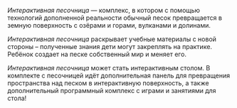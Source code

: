 *Интерактивная песочница* — комплекс, в котором с помощью технологий дополненной реальности обычный песок превращается в земную поверхность с озёрами и горами, вулканами и долинами.

*Интерактивная песочница* раскрывает учебные материалы с новой стороны – полученные знания дети могут закреплять на практике. Ребёнок создает на песке собственный мир и меняет его.

*Интерактивная песочница* может стать интерактивным столом. В комплекте с песочницей идёт дополнительная панель для превращения пространства над песком в интерактивную поверхность, а также дополнительный программный комплекс с играми и занятиями для стола!
